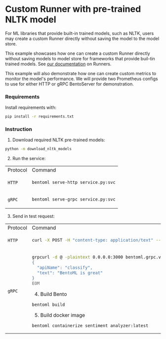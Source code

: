 # Custom Runner with pre-trained NLTK model

For ML libraries that provide built-in trained models, such as NLTK, users may create a
custom Runner directly without saving the model to the model store.

This example showcases how one can create a custom Runner directly without saving models
to model store for frameworks that provide buil-tin trained models. See [our documentation][#custom-runner] on Runners.

This example will also demonstrate how one can create custom metrics to monitor the model's performance.
We will provide two Prometheus configs to use for either HTTP or gRPC BentoServer for demonstration.

### Requirements

Install requirements with:

```bash
pip install -r requirements.txt
```

### Instruction

1. Download required NLTK pre-trained models:

```bash
python -m download_nltk_models
```

2. Run the service:

<table>
<tr>
<td> Protocol </td> <td> Command </td>
</tr>
<tr>
<td> <code>HTTP</code> </td>
<td>

```bash
bentoml serve-http service.py:svc
```

</td>
</tr>
<tr>
<td> <code>gRPC</code> </td>
<td>

```bash
bentoml serve-grpc service.py:svc
```

</td>
</tr>
</table>

3. Send in test request:

<table>
<tr>
<td> Protocol </td> <td> Command </td>
</tr>
<tr>
<td> <code>HTTP</code> </td>
<td>

```bash
curl -X POST -H "content-type: application/text" --data "BentoML is great" http://127.0.0.1:3000/analysis
```

</td>
</tr>
<tr>
<td> <code>gRPC</code> </td>
<td>

```bash
grpcurl -d @ -plaintext 0.0.0.0:3000 bentoml.grpc.v1alpha1.BentoService/Call <<EOM
{
  "apiName": "classify",
  "text": "BentoML is great"
}
EOM
```

4. Build Bento

```
bentoml build
```

5. Build docker image

```
bentoml containerize sentiment_analyzer:latest
```

[#custom-runner]: https://docs.bentoml.org/en/latest/concepts/runner.html#custom-runner
